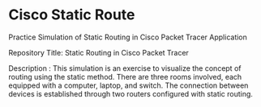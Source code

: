 # Cisco Static Route
Practice Simulation of Static Routing in Cisco Packet Tracer Application

Repository Title: Static Routing in Cisco Packet Tracer

Description : This simulation is an exercise to visualize the concept of routing using the static method. There are three rooms involved, each equipped with a computer, laptop, and switch. The connection between devices is established through two routers configured with static routing.

